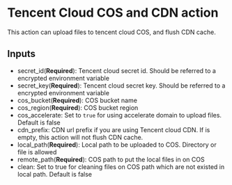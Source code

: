 # Tencent Cloud COS and CDN action

This action can upload files to tencent cloud COS, and flush CDN cache.

## Inputs

- secret_id(**Required**): Tencent cloud secret id. Should be referred to a encrypted environment variable
- secret_key(**Required**): Tencent cloud secret key. Should be referred to a encrypted environment variable
- cos_bucket(**Required**): COS bucket name
- cos_region(**Required**): COS bucket region
- cos_accelerate: Set to `true` for using accelerate domain to upload files. Default is false
- cdn_prefix: CDN url prefix if you are using Tencent cloud CDN. If is empty, this action will not flush CDN cache.
- local_path(**Required**): Local path to be uploaded to COS. Directory or file is allowed
- remote_path(**Required**): COS path to put the local files in on COS
- clean: Set to true for cleaning files on COS path which are not existed in local path. Default is false
